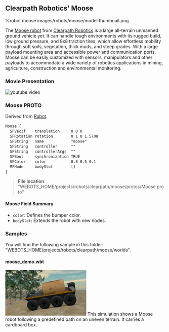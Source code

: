## Clearpath Robotics' Moose

%robot moose images/robots/moose/model.thumbnail.png

The [Moose robot](https://www.clearpathrobotics.com/moose-ugv/) from [Clearpath Robotics](https://www.clearpathrobotics.com) is a large all-terrain unmanned ground vehicle yet.
It can handle tough environments with its rugged build, low ground pressure, and 8x8 traction tires, which allow effortless mobility through soft soils, vegetation, thick muds, and steep grades.
With a large payload mounting area and accessible power and communication ports, Moose can be easily customized with sensors, manipulators and other payloads to accommodate a wide variety of robotics applications in mining, agriculture, construction and environmental monitoring.

### Movie Presentation

![youtube video](https://www.youtube.com/watch?v=joPAnZcOouc)

### Moose PROTO

Derived from [Robot](../reference/robot.md).

```
Moose {
  SFVec3f    translation     0 0 0
  SFRotation rotation        0 1 0 1.5708
  SFString   name            "moose"
  SFString   controller      ""
  SFString   controllerArgs  ""
  SFBool     synchronization TRUE
  SFColor    color           0.8 0.5 0.1
  MFNode     bodySlot        []
}
```

> **File location**: "WEBOTS\_HOME/projects/robots/clearpath/moose/protos/Moose.proto"

#### Moose Field Summary

- `color`: Defines the bumper color.
- `bodySlot`: Extends the robot with new nodes.

### Samples

You will find the following sample in this folder: "WEBOTS\_HOME/projects/robots/clearpath/moose/worlds".

#### moose\_demo.wbt

![moose_demo.wbt.png](images/robots/moose/moose_demo.wbt.thumbnail.jpg) This simulation shows a Moose robot following a predefined path on an uneven terrain. It carries a cardboard box.
